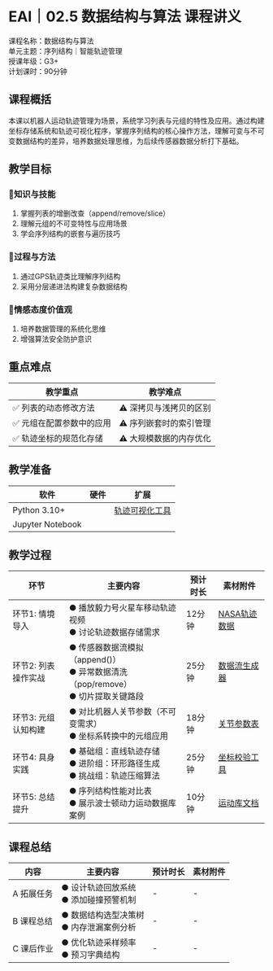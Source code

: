 # EAI｜02.5 数据结构与算法 课程讲义  
课程名称：数据结构与算法  
单元主题：序列结构｜智能轨迹管理  
授课年级：G3+  
计划课时：90分钟

## 课程概括  
本课以机器人运动轨迹管理为场景，系统学习列表与元组的特性及应用。通过构建坐标存储系统和轨迹可视化程序，掌握序列结构的核心操作方法，理解可变与不可变数据结构的差异，培养数据处理思维，为后续传感器数据分析打下基础。  

## 教学目标  
### 🎯知识与技能  
1. 掌握列表的增删改查（append/remove/slice）  
2. 理解元组的不可变特性与应用场景  
3. 学会序列结构的嵌套与遍历技巧  

### 🎯过程与方法  
1. 通过GPS轨迹类比理解序列结构  
2. 采用分层递进法构建复杂数据结构  

### 🎯情感态度价值观  
1. 培养数据管理的系统化思维  
2. 增强算法安全防护意识  

## 重点难点  
| 教学重点 | 教学难点 |  
|----------|----------|  
| ✅ 列表的动态修改方法 | ⚠️ 深拷贝与浅拷贝的区别 |  
| ✅ 元组在配置参数中的应用 | ⚠️ 序列嵌套时的索引管理 |  
| ✅ 轨迹坐标的规范化存储 | ⚠️ 大规模数据的内存优化 |  

## 教学准备  
| 软件 | 硬件 | 扩展 |  
|------|------|------|  
| Python 3.10+ | 　 | [轨迹可视化工具](https://bit.ly/5path_viz) |  
| Jupyter Notebook | 　 | 　 |  

## 教学过程  
| 环节 | 主要内容 | 预计时长 | 素材附件 |  
|------|----------|----------|----------|  
| 环节1: 情境导入 | ● 播放毅力号火星车移动轨迹视频<br>● 讨论轨迹数据存储需求 | 12分钟 | [NASA轨迹数据](https://bit.ly/5nasa_path) |  
| 环节2: 列表操作实战 | ● 传感器数据流模拟（append()）<br>● 异常数据清洗（pop/remove）<br>● 切片提取关键路段 | 25分钟 | [数据流生成器](https://bit.ly/5data_stream) |  
| 环节3: 元组认知构建 | ● 对比机器人关节参数（不可变需求）<br>● 坐标系转换中的元组应用 | 18分钟 | [关节参数表](https://bit.ly/5joint_config) |  
| 环节4: 具身实践 | ● 基础组：直线轨迹存储<br>● 进阶组：环形路径生成<br>● 挑战组：轨迹压缩算法 | 25分钟 | [坐标校验工具](https://bit.ly/5coord_check) |  
| 环节5: 总结提升 | ● 序列结构性能对比表<br>● 展示波士顿动力运动数据库案例 | 10分钟 | [运动库文档](https://bit.ly/5move_db) |  

## 课程总结  
| 内容 | 主要内容 | 预计时长 | 素材附件 |  
|------|----------|----------|----------|  
| A 拓展任务 | ● 设计轨迹回放系统<br>● 添加碰撞预警机制 | - | - |  
| B 课程总结 | ● 数据结构选型决策树<br>● 内存泄漏案例分析 | - | - |  
| C 课后作业 | ● 优化轨迹采样频率<br>● 预习字典结构 | - | - |  